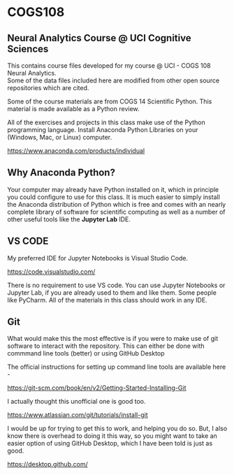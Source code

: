 # COGS108
## Neural Analytics Course @ UCI Cognitive Sciences

This contains course files developed for my course @ UCI - COGS 108 Neural Analytics.  
Some of the data files included here are modified from other open source repositories which are cited.  
 
Some of the course materials are from COGS 14 Scientific Python.  This material is made available as a Python review.  

All of the exercises and projects in this class make use of the Python programming language.  Install Anaconda Python Libraries on your (Windows, Mac, or Linux) computer.

https://www.anaconda.com/products/individual

## Why Anaconda Python?

Your computer may already have Python installed on it, which in principle you could configure to use for this class.  It is much easier to simply install the Anaconda distribution of Python which is free and comes with an nearly complete library of software for scientific computing as well as a number of other useful tools like the **Jupyter Lab** IDE.

## VS CODE

My preferred IDE for Jupyter Notebooks is Visual Studio Code.  

https://code.visualstudio.com/

There is no requirement to use VS code.  You can use Jupyter Notebooks or Jupyter Lab, if you are already used to them and like them. Some people like PyCharm.  All of the materials in this class should work in any IDE.  

## Git

What would make this the most effective is if you were to make use of git software to interact with the repository.  This can either be done with commmand line tools (better) or using GitHub Desktop

The official instructions for setting up command line tools are available here - 

https://git-scm.com/book/en/v2/Getting-Started-Installing-Git

I actually thought this unofficial one is good too. 

https://www.atlassian.com/git/tutorials/install-git

I would be up for trying to get this to work, and helping you do so. But, I also know there is overhead to doing it this way, so you might want to take an easier option of using GitHub Desktop, which I have been told is just as good. 

https://desktop.github.com/
